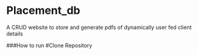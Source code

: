 # Placement_db
A CRUD website to store and generate pdfs of dynamically user fed client details

###How to run
#Clone Repository
